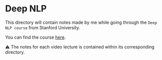 # Deep NLP 

This directory will contain notes made by me while going through the ```Deep NLP course``` from Stanford University.

You can find the course [here](https://www.youtube.com/playlist?list=PLoROMvodv4rOhcuXMZkNm7j3fVwBBY42z).

:warning: The notes for each video lecture is contained within its corresponding directory. 